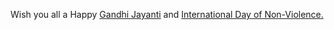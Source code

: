 <html><body><p>Wish you all a Happy <a href="http://en.wikipedia.org/wiki/Gandhi_Jayanti">Gandhi Jayanti</a> and <a href="http://en.wikipedia.org/wiki/International_Day_of_Non-Violence" target="_blank">International Day of Non-Violence.</a></p></body></html>